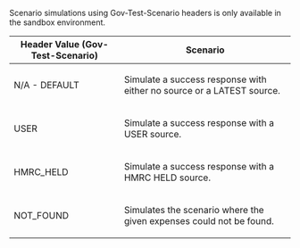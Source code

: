 <p>Scenario simulations using Gov-Test-Scenario headers is only available in the sandbox environment.</p>
<table>
    <thead>
        <tr>
            <th>Header Value (Gov-Test-Scenario)</th>
            <th>Scenario</th>
        </tr>
    </thead>
    <tbody>
        <tr>
            <td><p>N/A - DEFAULT</p></td>
            <td><p>Simulate a success response with either no source or a LATEST source.</p></td>
        </tr>
        <tr>
            <td><p>USER</p></td>
            <td><p>Simulate a success response with a USER source.</p></td>
        </tr>
        <tr>
            <td><p>HMRC_HELD</p></td>
            <td><p>Simulate a success response with a HMRC HELD source.</p></td>
        </tr>
        <tr>
            <td><p>NOT_FOUND</p></td>
            <td><p>Simulates the scenario where the given expenses could not be found.</p></td>
         </tr>
    </tbody>
</table>